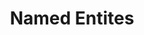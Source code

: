 ---
word: "true"

types: "word"

title: "Named Entites"

categories: ['']

tags: ['Named', 'Entites']

arabic: 'أسماء الأعالم والكائنات'

arexps: []

enwords: ['Named Entites']

enexps: []

arlexicons: 'أ'

enlexicons: 'N'

authors: ['Ruqayya Roshdy']

translators: ['']

citations: 'مقدمة في حوسبة اللغة العربية'

sources: 'مركز الملك عبدالله بن عبدالعزيز الدولي لخدمة اللغة العربية'

slug: ""
---